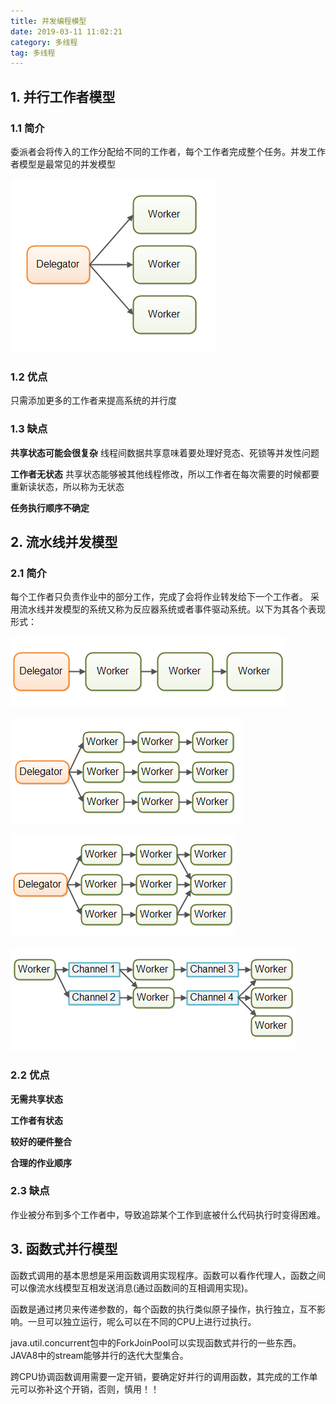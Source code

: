 ```yaml
---
title: 并发编程模型
date: 2019-03-11 11:02:21
category: 多线程
tag: 多线程
---
```


## 1. 并行工作者模型

### 1.1 简介

委派者会将传入的工作分配给不同的工作者，每个工作者完成整个任务。并发工作者模型是最常见的并发模型

![并行工作者](并发编程模型/并行工作者.png)

### 1.2 优点

只需添加更多的工作者来提高系统的并行度

### 1.3 缺点

**共享状态可能会很复杂**  线程间数据共享意味着要处理好竞态、死锁等并发性问题

**工作者无状态** 共享状态能够被其他线程修改，所以工作者在每次需要的时候都要重新读状态，所以称为无状态

**任务执行顺序不确定**

## 2. 流水线并发模型

### 2.1 简介

每个工作者只负责作业中的部分工作，完成了会将作业转发给下一个工作者。 采用流水线并发模型的系统又称为反应器系统或者事件驱动系统。以下为其各个表现形式：

![流水线并发模型1](并发编程模型/流水线并发模型1.png)

![流水线并发模型2](并发编程模型/流水线并发模型2.png)

![流水线并发模型3](并发编程模型/流水线并发模型3.png)

![流水线并发模型4](并发编程模型/流水线并发模型4.png)

### 2.2 优点

**无需共享状态**

**工作者有状态**

**较好的硬件整合**

**合理的作业顺序**

### 2.3 缺点

作业被分布到多个工作者中，导致追踪某个工作到底被什么代码执行时变得困难。

## 3. 函数式并行模型

函数式调用的基本思想是采用函数调用实现程序。函数可以看作代理人，函数之间可以像流水线模型互相发送消息(通过函数间的互相调用实现)。

函数是通过拷贝来传递参数的，每个函数的执行类似原子操作，执行独立，互不影响。一旦可以独立运行，呢么可以在不同的CPU上进行过执行。

java.util.concurrent包中的ForkJoinPool可以实现函数式并行的一些东西。JAVA8中的stream能够并行的迭代大型集合。

跨CPU协调函数调用需要一定开销，要确定好并行的调用函数，其完成的工作单元可以弥补这个开销，否则，慎用！！

